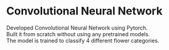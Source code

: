 # Convolutional Neural Network
Developed Convolutional Neural Network using Pytorch. <br />
Built it from scratch without using any pretrained models. <br />
The model is trained to classify 4 different flower categories. <br />
